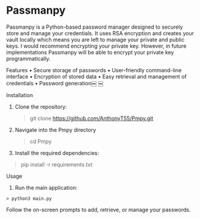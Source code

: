 # Passmanpy
Passmanpy is a Python-based password manager designed to securely store and manage your credentials. It uses RSA encryption and creates your vault locally which means you are left to manage your private and public keys. I would recommend encrypting your private key. However, in future implementations Passmanpy will be able to encrypt your private key programmatically.

Features
 • Secure storage of passwords
 • User-friendly command-line interface
 • Encryption of stored data
 • Easy retrieval and management of credentials
 • Password generation￼ ￼

Installation
 1. Clone the repository:
 
    > git clone https://github.com/AnthonyT55/Pmpy.git 

 4. Navigate into the Pmpy directory

    > cd Pmpy

 5. Install the required dependencies:
    
   > pip install -r requirements.txt

Usage 

   1. Run the main application:
    
    > python3 main.py

   Follow the on-screen prompts to add, retrieve, or manage your passwords.
